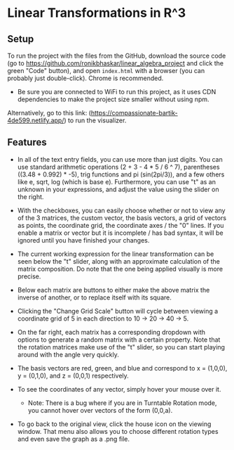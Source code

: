 # Linear Transformations in R^3

## Setup

To run the project with the files from the GitHub, download the source code (go to https://github.com/ronikbhaskar/linear_algebra_project and click the green "Code" button), and open `index.html` with a browser (you can probably just double-click). Chrome is recommended.

 - Be sure you are connected to WiFi to run this project, as it uses CDN dependencies to make the project size smaller without using npm.

Alternatively, go to this link: (https://compassionate-bartik-4de599.netlify.app/) to run the visualizer.

## Features

 - In all of the text entry fields, you can use more than just digits. You can use standard arithmetic operations (2 + 3 - 4 * 5 / 6 ^ 7), parentheses ((3.48 + 0.992) * -5), trig functions and pi (sin(2pi/3)), and a few others like e, sqrt, log (which is base e). Furthermore, you can use "t" as an unknown in your expressions, and adjust the value using the slider on the right. 

 - With the checkboxes, you can easily choose whether or not to view any of the 3 matrices, the custom vector, the basis vectors, a grid of vectors as points, the coordinate grid, the coordinate axes / the "0" lines. If you enable a matrix or vector but it is incomplete / has bad syntax, it will be ignored until you have finished your changes.

 - The current working expression for the linear transformation can be seen below the "t" slider, along with an approximate calculation of the matrix composition. Do note that the one being applied visually is more precise.

 - Below each matrix are buttons to either make the above matrix the inverse of another, or to replace itself with its square.

 - Clicking the "Change Grid Scale" button will cycle between viewing a coordinate grid of 5 in each direction to 10 -> 20 -> 40 -> 5.

 - On the far right, each matrix has a corresponding dropdown with options to generate a random matrix with a certain property. Note that the rotation matrices make use of the "t" slider, so you can start playing around with the angle very quickly.

 - The basis vectors are red, green, and blue and correspond to x = (1,0,0), y = (0,1,0), and z = (0,0,1) respectively.

 - To see the coordinates of any vector, simply hover your mouse over it.
   - Note: There is a bug where if you are in Turntable Rotation mode, you cannot hover over vectors of the form (0,0,a).

 - To go back to the original view, click the house icon on the viewing window. That menu also allows you to choose different rotation types and even save the graph as a .png file.

